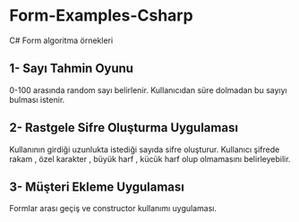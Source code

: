 # Form-Examples-Csharp
C# Form algoritma örnekleri

## 1- Sayı Tahmin Oyunu

0-100 arasında random sayı belirlenir. Kullanıcıdan süre dolmadan bu sayıyı bulması istenir.

## 2- Rastgele Sifre Oluşturma Uygulaması

Kullanının girdiği uzunlukta istediği sayıda sifre oluşturur. Kullanıcı şifrede rakam , özel karakter , büyük harf , kücük harf olup olmamasını belirleyebilir.

## 3- Müşteri Ekleme Uygulaması

Formlar arası geçiş ve constructor kullanımı uygulaması.